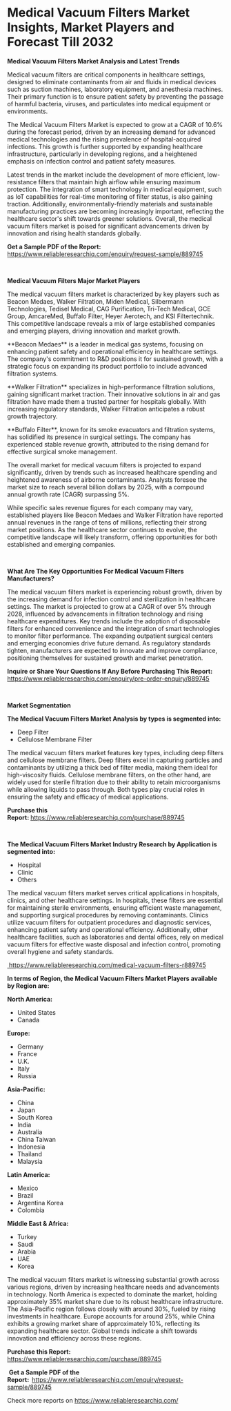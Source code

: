<p><h1>Medical Vacuum Filters Market Insights, Market Players and Forecast Till 2032</h1></p><p><strong>Medical Vacuum Filters Market Analysis and Latest Trends</strong></p>
<p><p>Medical vacuum filters are critical components in healthcare settings, designed to eliminate contaminants from air and fluids in medical devices such as suction machines, laboratory equipment, and anesthesia machines. Their primary function is to ensure patient safety by preventing the passage of harmful bacteria, viruses, and particulates into medical equipment or environments. </p><p>The Medical Vacuum Filters Market is expected to grow at a CAGR of 10.6% during the forecast period, driven by an increasing demand for advanced medical technologies and the rising prevalence of hospital-acquired infections. This growth is further supported by expanding healthcare infrastructure, particularly in developing regions, and a heightened emphasis on infection control and patient safety measures.</p><p>Latest trends in the market include the development of more efficient, low-resistance filters that maintain high airflow while ensuring maximum protection. The integration of smart technology in medical equipment, such as IoT capabilities for real-time monitoring of filter status, is also gaining traction. Additionally, environmentally-friendly materials and sustainable manufacturing practices are becoming increasingly important, reflecting the healthcare sector's shift towards greener solutions. Overall, the medical vacuum filters market is poised for significant advancements driven by innovation and rising health standards globally.</p></p>
<p><strong>Get a Sample PDF of the Report:&nbsp;</strong> <a href="https://www.reliableresearchiq.com/enquiry/request-sample/889745?utm_campaign=2285&utm_medium=2&utm_source=Github&utm_content=ia&utm_term=03032025&utm_id=medical-vacuum-filters">https://www.reliableresearchiq.com/enquiry/request-sample/889745</a></p>
<p>&nbsp;</p>
<p><strong>Medical Vacuum Filters Major Market Players</strong></p>
<p><p>The medical vacuum filters market is characterized by key players such as Beacon Medaes, Walker Filtration, Miden Medical, Silbermann Technologies, Tedisel Medical, CAG Purification, Tri-Tech Medical, GCE Group, AmcareMed, Buffalo Filter, Heyer Aerotech, and KSI Filtertechnik. This competitive landscape reveals a mix of large established companies and emerging players, driving innovation and market growth.</p><p>**Beacon Medaes** is a leader in medical gas systems, focusing on enhancing patient safety and operational efficiency in healthcare settings. The company's commitment to R&D positions it for sustained growth, with a strategic focus on expanding its product portfolio to include advanced filtration systems.</p><p>**Walker Filtration** specializes in high-performance filtration solutions, gaining significant market traction. Their innovative solutions in air and gas filtration have made them a trusted partner for hospitals globally. With increasing regulatory standards, Walker Filtration anticipates a robust growth trajectory.</p><p>**Buffalo Filter**, known for its smoke evacuators and filtration systems, has solidified its presence in surgical settings. The company has experienced stable revenue growth, attributed to the rising demand for effective surgical smoke management.</p><p>The overall market for medical vacuum filters is projected to expand significantly, driven by trends such as increased healthcare spending and heightened awareness of airborne contaminants. Analysts foresee the market size to reach several billion dollars by 2025, with a compound annual growth rate (CAGR) surpassing 5%.</p><p>While specific sales revenue figures for each company may vary, established players like Beacon Medaes and Walker Filtration have reported annual revenues in the range of tens of millions, reflecting their strong market positions. As the healthcare sector continues to evolve, the competitive landscape will likely transform, offering opportunities for both established and emerging companies.</p></p>
<p>&nbsp;</p>
<p><strong>What Are The Key Opportunities For Medical Vacuum Filters Manufacturers?</strong></p>
<p><p>The medical vacuum filters market is experiencing robust growth, driven by the increasing demand for infection control and sterilization in healthcare settings. The market is projected to grow at a CAGR of over 5% through 2028, influenced by advancements in filtration technology and rising healthcare expenditures. Key trends include the adoption of disposable filters for enhanced convenience and the integration of smart technologies to monitor filter performance. The expanding outpatient surgical centers and emerging economies drive future demand. As regulatory standards tighten, manufacturers are expected to innovate and improve compliance, positioning themselves for sustained growth and market penetration.</p></p>
<p><strong>Inquire or Share Your Questions If Any Before Purchasing This Report:</strong> <a href="https://www.reliableresearchiq.com/enquiry/pre-order-enquiry/889745?utm_campaign=2285&utm_medium=2&utm_source=Github&utm_content=ia&utm_term=03032025&utm_id=medical-vacuum-filters">https://www.reliableresearchiq.com/enquiry/pre-order-enquiry/889745</a></p>
<p>&nbsp;</p>
<p><strong>Market Segmentation</strong></p>
<p><strong>The Medical Vacuum Filters Market Analysis by types is segmented into:</strong></p>
<p><ul><li>Deep Filter</li><li>Cellulose Membrane Filter</li></ul></p>
<p><p>The medical vacuum filters market features key types, including deep filters and cellulose membrane filters. Deep filters excel in capturing particles and contaminants by utilizing a thick bed of filter media, making them ideal for high-viscosity fluids. Cellulose membrane filters, on the other hand, are widely used for sterile filtration due to their ability to retain microorganisms while allowing liquids to pass through. Both types play crucial roles in ensuring the safety and efficacy of medical applications.</p></p>
<p><strong>Purchase this Report:&nbsp;</strong><a href="https://www.reliableresearchiq.com/purchase/889745?utm_campaign=2285&utm_medium=2&utm_source=Github&utm_content=ia&utm_term=03032025&utm_id=medical-vacuum-filters">https://www.reliableresearchiq.com/purchase/889745</a></p>
<p>&nbsp;</p>
<p><strong>The Medical Vacuum Filters Market Industry Research by Application is segmented into:</strong></p>
<p><ul><li>Hospital</li><li>Clinic</li><li>Others</li></ul></p>
<p><p>The medical vacuum filters market serves critical applications in hospitals, clinics, and other healthcare settings. In hospitals, these filters are essential for maintaining sterile environments, ensuring efficient waste management, and supporting surgical procedures by removing contaminants. Clinics utilize vacuum filters for outpatient procedures and diagnostic services, enhancing patient safety and operational efficiency. Additionally, other healthcare facilities, such as laboratories and dental offices, rely on medical vacuum filters for effective waste disposal and infection control, promoting overall hygiene and safety standards.</p></p>
<p><a href="https://www.reliableresearchiq.com/medical-vacuum-filters-r889745?utm_campaign=2285&utm_medium=2&utm_source=Github&utm_content=ia&utm_term=03032025&utm_id=medical-vacuum-filters">&nbsp;https://www.reliableresearchiq.com/medical-vacuum-filters-r889745</a></p>
<p><strong>In terms of Region, the Medical Vacuum Filters Market Players available by Region are:</strong></p>
<p>
    <p> <strong> North America: </strong>
        <ul>
            <li>United States</li>
            <li>Canada</li>
        </ul>
        </p> 
    <p> <strong> Europe: </strong>
        <ul>
            <li>Germany</li>
            <li>France</li>
            <li>U.K.</li>
            <li>Italy</li>
            <li>Russia</li>
        </ul>
        </p> 
    <p> <strong> Asia-Pacific: </strong>
        <ul>
            <li>China</li>
            <li>Japan</li>
            <li>South Korea</li>
            <li>India</li>
            <li>Australia</li>
            <li>China Taiwan</li>
            <li>Indonesia</li>
            <li>Thailand</li>
            <li>Malaysia</li>
        </ul>
        </p> 
    <p> <strong> Latin America: </strong>
        <ul>
            <li>Mexico</li>
            <li>Brazil</li>
            <li>Argentina Korea</li>
            <li>Colombia</li>
        </ul>
        </p> 
    <p> <strong> Middle East & Africa: </strong>
        <ul>
            <li>Turkey</li>
            <li>Saudi</li>
            <li>Arabia</li>
            <li>UAE</li>
            <li>Korea</li>
        </ul>
    </p>
    </p>
<p><p>The medical vacuum filters market is witnessing substantial growth across various regions, driven by increasing healthcare needs and advancements in technology. North America is expected to dominate the market, holding approximately 35% market share due to its robust healthcare infrastructure. The Asia-Pacific region follows closely with around 30%, fueled by rising investments in healthcare. Europe accounts for around 25%, while China exhibits a growing market share of approximately 10%, reflecting its expanding healthcare sector. Global trends indicate a shift towards innovation and efficiency across these regions.</p></p>
<p><strong>Purchase this Report: </strong><a href="https://www.reliableresearchiq.com/purchase/889745?utm_campaign=2285&utm_medium=2&utm_source=Github&utm_content=ia&utm_term=03032025&utm_id=medical-vacuum-filters">https://www.reliableresearchiq.com/purchase/889745</a></p>
<p>&nbsp;<strong>Get a Sample PDF of the Report:&nbsp;&nbsp;</strong><a href="https://www.reliableresearchiq.com/enquiry/request-sample/889745?utm_campaign=2285&utm_medium=2&utm_source=Github&utm_content=ia&utm_term=03032025&utm_id=medical-vacuum-filters">https://www.reliableresearchiq.com/enquiry/request-sample/889745</a></p>
<p><strong></strong></p>
<p>Check more reports on <a href="https://www.reliableresearchiq.com/?utm_campaign=2285&utm_medium=2&utm_source=Github&utm_content=ia&utm_term=03032025&utm_id=medical-vacuum-filters">https://www.reliableresearchiq.com/</a></p>